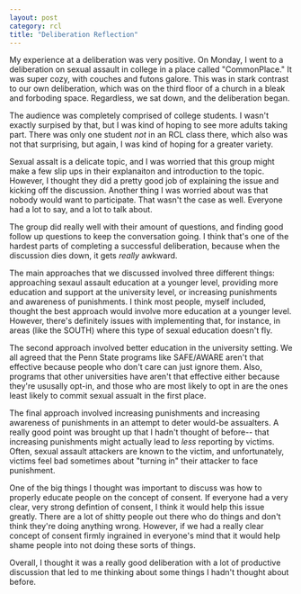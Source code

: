 ```yaml
---
layout: post
category: rcl
title: "Deliberation Reflection"	
---
```


My experience at a deliberation was very positive. On Monday, I went to a deliberation on sexual assault in college in a place called "CommonPlace." It was super cozy, with couches and futons galore. This was in stark contrast to our own deliberation, which was on the third floor of a church in a bleak and forboding space. Regardless, we sat down, and the deliberation began.

The audience was completely comprised of college students. I wasn't exactly surpised by that, but I was kind of hoping to see more adults taking part. There was only one student *not* in an RCL class there, which also was not that surprising, but again, I was kind of hoping for a greater variety. 

Sexual assalt is a delicate topic, and I was worried that this group might make a few slip ups in their explanaiton and introduction to the topic. However, I thought they did a pretty good job of explaining the issue and kicking off the discussion. Another thing I was worried about was that nobody would want to participate. That wasn't the case as well. Everyone had a lot to say, and a lot to talk about. 

The group did really well with their amount of questions, and finding good follow up questions to keep the conversation going. I think that's one of the hardest parts of completing a successful deliberation, because when the discussion dies down, it gets *really* awkward. 

The main approaches that we discussed involved three different things: approaching sexaul assault education at a younger level, providing more education and support at the university level, or increasing punishments and awareness of punishments. I think most people, myself included, thought the best approach would involve more education at a younger level. However, there's definitely issues with implementing that, for instance, in areas (like the SOUTH) where this type of sexual education doesn't fly. 

The second approach involved better education in the university setting. We all agreed that the Penn State programs like SAFE/AWARE aren't that effective because people who don't care can just ignore them. Also, programs that other universities have aren't that effective either because they're ususally opt-in, and those who are most likely to opt in are the ones least likely to commit sexual assualt in the first place. 

The final approach involved increasing punishments and increasing awareness of punishments in an attempt to deter would-be assualters. A really good point was brought up that I hadn't thought of before-- that increasing punishments might actually lead to *less* reporting by victims. Often, sexual assault attackers are known to the victim, and unfortunately, victims feel bad sometimes about "turning in" their attacker to face punishment. 

One of the big things I thought was important to discuss was how to properly educate people on the concept of consent. If everyone had a very clear, very strong defintion of consent, I think it would help this issue greatly. There are a lot of shitty people out there who do things and don't think they're doing anything wrong. However, if we had a really clear concept of consent firmly ingrained in everyone's mind that it would help shame people into not doing these sorts of things.

Overall, I thought it was a really good deliberation with a lot of productive discussion that led to me thinking about some things I hadn't thought about before. 